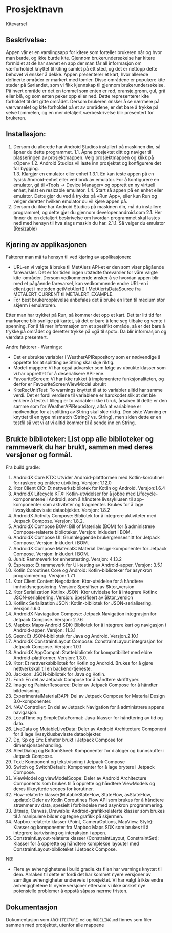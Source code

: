 # Prosjektnavn 
 Kitevarsel
## Beskrivelse: 
Appen vår er en varslingsapp for kitere som forteller brukeren når og hvor man burde, og ikke burde kite. Gjennom brukerundersøkelse har kitere formidlet at de har savnet en app der man får all informasjon om værforholdet knyttet til kiting samlet på ett sted, og det er nettopp dette behovet vi ønsker å dekke. Appen presenterer et kart, hvor allerede definerte områder er markert med tomler. Disse områdene er populære kite steder på Sørlandet, som vi fikk kjennskap til gjennom brukerundersøkelse. På hvert område er det en tommel som enten er rød, oransje,grønn, gul, grå eller blå, og som enten peker opp eller ned. Dette representerer kite forholdet til det gitte området. Dersom brukeren ønsker å se nærmere på værvarselet og kite forholdet på et av områdene, er det bare å trykke på selve tommelen, og en mer detaljert værbeskrivelse blir presentert for brukeren. 
 
## Installasjon: 
1.	Dersom du allerede har Android Studios installert på maskinen din, så åpner du dette programmet. 
1.1.	Åpne prosjektet ditt og naviger til plasseringen av prosjektmappen. Velg prosjektmappen og klikk på «Open»
1.2.	Android Studios vil laste inn prosjektet og konfigurere det for bygging.  
1.3.	Klargjør en emulator eller enhet
1.3.1.	En kan teste appen på en fysisk Android-enhet eller ved bruk av emulator. For å konfigurere en emulator, gå til «Tools -> Device Manager» og opprett en ny virtuell enhet, helst en resizable emulator. 
1.4.	Start så appen på en enhet eller emulator. Dette gjør du ved å trykke på «Run App», eller kun Run og velger deretter hvilken emulator du vil kjøre appen på.
2.	Dersom du ikke har Android Studios på maskinen din, må du installere programmet, og dette gjør du gjennom developer.android.com
2.1.	Her finner du en detaljert beskrivelse om hvordan programmet skal lastes ned med hensyn til hva slags maskin du har. 
2.1.1.	Så velger du emulator (Resizable)
 


## Kjøring av applikasjonen 
Faktorer man må ta hensyn til ved kjøring av applikasjonen:
- URL-en vi valgte å bruke til MetAlers API-et er den som viser pågående farevarsler. Det er for tiden ingen utstedte farevarsler for våre valgte kite-områder. Dersom vedkommende ønsker å se hvordan appen blir med et pågående farevarsel, kan vedkommende endre URL-en i client.get i metoden getMetAlert() i MetAlertsDataSource fra METALERT_CURRENT til METALERT_EXAMPLE.
- For best brukeropplevelse anbefales det å bruke en liten til medium stor skjerm i emulatoren. 


Etter man har trykket på Run, så kommer det opp et kart. Det tar litt tid før markørene blir synlige på kartet, så det er bare å lene seg tilbake og vente i spenning. For å få mer informasjon om et spesifikt område, så er det bare å trykke på området og deretter trykke på «gå til spot». Da blir informasjon og værdata presentert. 

Andre faktorer - Warnings:
- Det er ubrukte variabler i WeatherAPIRepository som er nødvendige å opprette for at splitting av String skal skje riktig.
- Model-mappen: Vi har også advarsler som følge av ubrukte klasser som vi har opprettet for å deserialisere API-ene. 
- FavouriteScreen: Vi har ikke rukket å implementere funksjonaliteten, og derfor er FavouriteScreenViewModel ubrukt 
- KiteRecUnitTest: To warnings knyttet til at to variabler alltid har samme verdi. Det er fordi verdiene til variablene er hardkodet slik at det ble enklere å teste. I tillegg er to variabler ikke i bruk, årsaken til dette er den samme som for WeatherAPiRepository, altså at variablene er nødvendige for at splitting av String skal skje riktig. Den siste Warning er knyttet til en type mismatch (String? vs. String), men siden dette er en testfil så vet vi at vi alltid kommer til å sende inn en String. 
 
## Brukte biblioteker: List opp alle biblioteker og rammeverk du har brukt, sammen med deres versjoner og formål. 
Fra build.gradle:
1.	AndroidX Core KTX: Utvider Android-plattformen med Kotlin-koroutiner for raskere og enklere utvikling. Versjon: 1.12.0
2.	Ktor Client CIO: Et nettverksbibliotek for Kotlin og Android. Versjon:1.6.4
3.	AndroidX Lifecycle KTX: Kotlin-utvidelser for å jobbe med Lifecycle-komponentene i Android, som å håndtere livssyklusen til app-komponenter som aktiviteter og fragmenter. Brukes for å lage livssyklusbevisste dataobjekter. Versjon: 1.8.2
4.	AndroidX Activity Compose: Bibliotek for å integrere aktiviteter med Jetpack Compose. Versjon: 1.8.2.
5.	AndroidX Compose BOM: Bill of Materials (BOM) for å administrere Compose-relaterte biblioteker. Versjon: Inkludert i BOM.
6.	AndroidX Compose UI: Grunnleggende brukergrensesnitt for Jetpack Compose. Versjon: Inkludert i BOM.
7.	AndroidX Compose Material3: Material Design-komponenter for Jetpack Compose. Versjon: Inkludert I BOM.
8.	Junit: Rammeverk for enhetstesting. Versjon: 4.13.2
9.	Espresso: Et rammeverk for UI-testing av Android-apper. Versjon: 3.5.1
10.	Kotlin Coroutines Core og Android: Kotlin-biblioteker for asynkron programmering. Versjon: 1.7.1
11.	Ktor Client Content Negotiation: Ktor-utvidelse for å håndtere innholdsnegosiering. Versjon: Spesifiser av $ktor_version 
12.	Ktor Serialization Kotlinx JSON: Ktor utvidelse for å integrere Kotlinx JSON-serialisering. Versjon: Spesifisert av $ktor_version
13.	Kotlinx Serialization JSON: Kotlin-bibliotek for JSON-serialisering. Versjon:1.6.0
14.	AndroidX Naviagation Compose: Jetpack Navigation integrasjon for Jetpack Compose. Versjon: 2.7.6
15.	Mapbox Maps Android SDK: Bibliotek for å integrere kart og navigasjon i Android-apper. Versjon: 11.3.1
16.	Gson: Et JSON-bibliotek for Java og Android. Versjon.2.10.1
17.	AndroidX ConstraintLayout Compose: ConstraintLayout integrasjon for Jetpack Compose. Versjon: 1.0.1
18.	AndroidX AppCompat: Støttebibliotek for kompatibilitet med eldre Android-plattformer. Versjon: 1.3.0. 
19.	Ktor: Et nettverksbibliotek for Kotlin og Android. Brukes for å gjøre nettverkskall til en backend-tjeneste. 
20.	Jackson: JSON-bibliotek for Java og Kotlin.
21.	Font: En del av Jetpack Compose for å håndtere skrifttyper.
22.	Image og PainterResource: Deler av Jetpack Compose for å håndter bildevisning.
23.	ExperimentalMaterial3API: Del av Jetpack Compose for Material Design 3.0-komponenter.
24.	NAV Controller: En del av Jetpack Navigation for å administrere appens navigasjon.
25.	LocalTime og SimpleDataFormat: Java-klasser for håndtering av tid og dato. 
26.	LiveData og MutableLiveData: Deler av Android Architecture Component for å lage livssyklusbevisste dataobjekter.
27.	Dp, Sp og Em: Enheter brukt i Jetpack Compose for dimensjonsbehandling.
28.	AlertDialog og BottomSheet: Komponenter for dialoger og bunnskuffer i Jetpack Compose.
29.	Text: Komponent og tekstvisning i Jetpack Compose
30.	Switch og SwitchDefault: Komponenter for å lage brytere i Jetpack Compose. 
31.	ViewModel og viewModelScope: Deler av Android Architecture Components som brukes til å opprette og håndtere ViewModels og deres tilknyttede scopes for korutiner. 
32.	Flow-relaterte klasser(MutableStateFlow, StateFlow, asStateFlow, update): Deler av Kotlin Coroutines Flow API som brukes for å håndtere strømmer av data, spesielt i forbindelse med asynkron programmering.
33.	Bitmap, Canvas, Drawable: Android-grafikkrelaterte klasser som brukes til å manipulere bilder og tegne grafikk på skjermen.
34.	Mapbox-relaterte klasser (Point, CameraOptions, MapView, Style): Klasser og komponenter fra Mapboc Maps SDK som brukes til å integrere kartvisning og interaksjon i appen.
35.	ConstraintLayout-relaterte klasser (ConstraintLayout, ConstraintSet): Klasser for å opprette og håndtere komplekse layouter med ConstraintLayout-biblioteket i Jetpack Compose. 

NB!
- Flere av avhengighetene i build.gradle.kts filen har warnings knyttet til dem. Årsaken til dette er fordi det har kommet nyere versjoner av samtlige avhengigheter underveis i prosjektet. Vi har valgt å ikke endre avhengighetene til nyere versjoner ettersom vi ikke ønsket nye potensielle problemer å oppstå såpass nærme fristen. 

## Dokumentasjon 
Dokumentasjon som `ARCHITECTURE.md` og `MODELING.md` finnes som filer sammen med prosjektet, utenfor alle mappene

